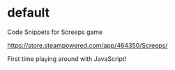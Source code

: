 # default
Code Snippets for Screeps game

https://store.steampowered.com/app/464350/Screeps/

First time playing around with JavaScript!

